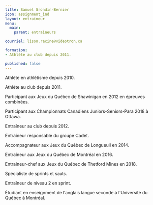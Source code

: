 ```yaml
---
title: Samuel Grondin-Bernier
icon: assignment_ind
layout: entraineur
menu:
  main:
    parent: entraineurs

courriel: lison.racine@videotron.ca

formation:
- Athlète au club depuis 2011.

published: false
---
```


Athlète en athlétisme depuis 2010.

Athlète au club depuis 2011.

Participant aux Jeux du Québec de Shawinigan en 2012 en épreuves combinées.

Participant aux Championnats Canadiens Juniors-Seniors-Para 2018 à Ottawa.

Entraîneur au club depuis 2012. 

Entraîneur responsable du groupe Cadet.

Accompagnateur aux Jeux du Québec de Longueuil en 2014.

Entraîneur aux Jeux du Québec de Montréal en 2016.

Entraineur-chef aux Jeux du Québec de Thetford Mines en 2018.

Spécialiste de sprints et sauts.

Entraîneur de niveau 2 en sprint. 

Étudiant en enseignment de l'anglais langue seconde à l'Université du Québec à Montréal. 